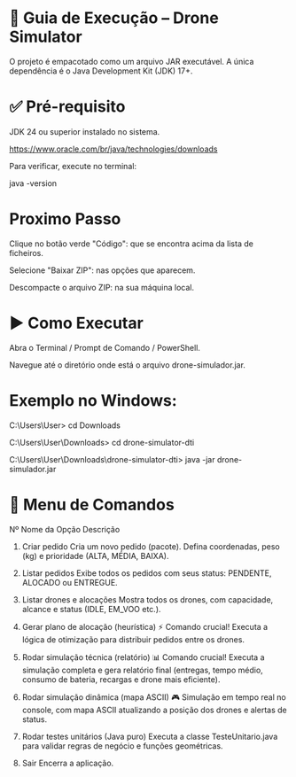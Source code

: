 # 🚀 Guia de Execução – Drone Simulator

O projeto é empacotado como um arquivo JAR executável.
A única dependência é o Java Development Kit (JDK) 17+.

# ✅ Pré-requisito

JDK 24 ou superior instalado no sistema.

https://www.oracle.com/br/java/technologies/downloads

Para verificar, execute no terminal:

java -version

# Proximo Passo

Clique no botão verde "Código": que se encontra acima da lista de ficheiros.

Selecione "Baixar ZIP": nas opções que aparecem.

Descompacte o arquivo ZIP: na sua máquina local.

# ▶️ Como Executar

Abra o Terminal / Prompt de Comando / PowerShell.

Navegue até o diretório onde está o arquivo drone-simulador.jar.

# Exemplo no Windows:

C:\Users\User> cd Downloads

C:\Users\User\Downloads> cd drone-simulator-dti

C:\Users\User\Downloads\drone-simulator-dti> java -jar drone-simulador.jar

# 📖 Menu de Comandos
Nº	Nome da Opção	Descrição

1)	Criar pedido	Cria um novo pedido (pacote). Defina coordenadas, peso (kg) e prioridade (ALTA, MÉDIA, BAIXA).

2)	Listar pedidos	Exibe todos os pedidos com seus status: PENDENTE, ALOCADO ou ENTREGUE.

3)	Listar drones e alocações	Mostra todos os drones, com capacidade, alcance e status (IDLE, EM_VOO etc.).

4) Gerar plano de alocação (heurística)	⚡ Comando crucial! Executa a lógica de otimização para distribuir pedidos entre os drones.

5) Rodar simulação técnica (relatório)	📊 Comando crucial! Executa a simulação completa e gera relatório final (entregas, tempo médio, consumo de bateria, recargas e drone mais eficiente).

6)	Rodar simulação dinâmica (mapa ASCII)	🎮 Simulação em tempo real no console, com mapa ASCII atualizando a posição dos drones e alertas de status.

7)	Rodar testes unitários (Java puro)	Executa a classe TesteUnitario.java para validar regras de negócio e funções geométricas.

8)	Sair	Encerra a aplicação.
